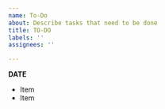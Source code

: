```yaml
---
name: To-Do
about: Describe tasks that need to be done
title: TO-DO
labels: ''
assignees: ''

---
```


**DATE**
- Item 
- Item
